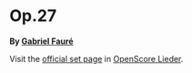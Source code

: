 # Op.27

__By [Gabriel Fauré](..)__

Visit the [official set page] in [OpenScore Lieder].

[official set page]: https://musescore.com/openscore-lieder-corpus/sets/13833956
[OpenScore Lieder]: https://musescore.com/openscore-lieder-corpus